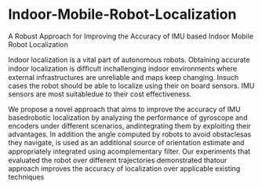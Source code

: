 # Indoor-Mobile-Robot-Localization
A Robust Approach for Improving the Accuracy of IMU based Indoor Mobile Robot Localization


Indoor localization is a vital part of autonomous robots. Obtaining accurate indoor localization is difﬁcult inchallenging indoor environments where external infrastructures are unreliable and maps keep changing. Insuch cases the robot should be able to localize using their on board sensors. IMU sensors are most suitabledue to their cost effectiveness.

We propose a novel approach that aims to improve the accuracy of IMU basedrobotic localization by analyzing the performance of gyroscope and encoders under different scenarios, andintegrating them by exploiting their advantages. In addition the angle computed by robots to avoid obstaclesas they navigate, is used as an additional source of orientation estimate and appropriately integrated using acomplementary ﬁlter. Our experiments that evaluated the robot over different trajectories demonstrated thatour approach improves the accuracy of localization over applicable existing techniques

